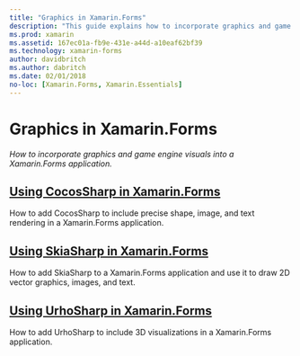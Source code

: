 ```yaml
---
title: "Graphics in Xamarin.Forms"
description: "This guide explains how to incorporate graphics and game engine visuals into a Xamarin.Forms application, using CocosSharp, SkiaShap, and UrhoSharp."
ms.prod: xamarin
ms.assetid: 167ec01a-fb9e-431e-a44d-a10eaf62bf39
ms.technology: xamarin-forms
author: davidbritch
ms.author: dabritch
ms.date: 02/01/2018
no-loc: [Xamarin.Forms, Xamarin.Essentials]
---
```


# Graphics in Xamarin.Forms

_How to incorporate graphics and game engine visuals into a Xamarin.Forms application._

## [Using CocosSharp in Xamarin.Forms](cocossharp.md)

How to add CocosSharp to include precise shape, image, and text rendering in a Xamarin.Forms application.

## [Using SkiaSharp in Xamarin.Forms](skiasharp/index.md)

How to add SkiaSharp to a Xamarin.Forms application and use it to draw 2D vector graphics, images, and text.

## [Using UrhoSharp in Xamarin.Forms](urhosharp.md)

How to add UrhoSharp to include 3D visualizations in a Xamarin.Forms application.
